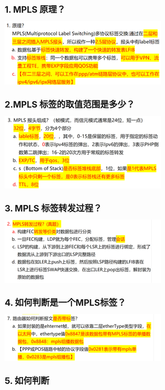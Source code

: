 # 1. MPLS 原理？

![1-1 MPLS原理](image.png)

# 2.MPLS 标签的取值范围是多少？

![alt text](image-5.png)

# 3. MPLS 标签转发过程？

![alt text](image-6.png)
# 4. 如何判断是一个MPLS标签？
![alt text](<images/面试题---MPLS 基础/image.png>)

# 5. 如何判断
